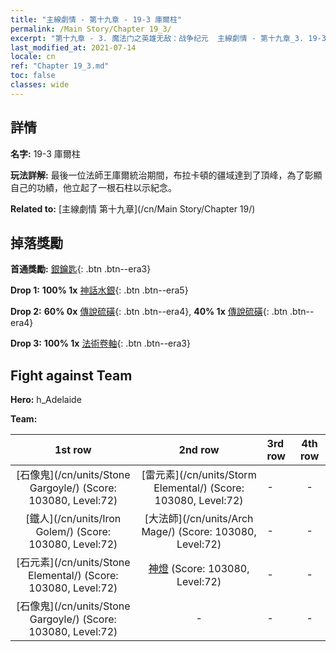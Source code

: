 ```yaml
---
title: "主線劇情 - 第十九章 - 19-3 庫爾柱"
permalink: /Main Story/Chapter 19_3/
excerpt: "第十九章 - 3. 魔法门之英雄无敌：战争纪元  主線劇情 - 第十九章_3. 19-3 庫爾柱"
last_modified_at: 2021-07-14
locale: cn
ref: "Chapter 19_3.md"
toc: false
classes: wide
---
```


## 詳情

 **名字:** 19-3 庫爾柱

 **玩法詳解:** 最後一位法師王庫爾統治期間，布拉卡頓的疆域達到了頂峰，為了彰顯自己的功績，他立起了一根石柱以示紀念。

 **Related to:** [主線劇情 第十九章](/cn/Main Story/Chapter 19/)

## 掉落獎勵

 **首通獎勵:** [銀鑰匙](/cn/Items/con_693/){: .btn .btn--era3}

 **Drop 1:** **100% 1x** [神話水銀](/cn/Items/mat_63/){: .btn .btn--era5}

 **Drop 2:** **60% 0x** [傳說硫磺](/cn/Items/mat_57/){: .btn .btn--era4}, **40% 1x** [傳說硫磺](/cn/Items/mat_57/){: .btn .btn--era4}

 **Drop 3:** **100% 1x** [法術卷軸](/cn/Items/con_694/){: .btn .btn--era3}


## Fight against Team
 **Hero:** h_Adelaide

 **Team:**


  | 1st row | 2nd row | 3rd row | 4th row |
  |:----:|:----:|:----|:----:|
  | [石像鬼](/cn/units/Stone Gargoyle/) (Score: 103080, Level:72)  | [雷元素](/cn/units/Storm Elemental/) (Score: 103080, Level:72)  | - | - |
  | [鐵人](/cn/units/Iron Golem/) (Score: 103080, Level:72)  | [大法師](/cn/units/Arch Mage/) (Score: 103080, Level:72)  | - | - |
  | [石元素](/cn/units/Stone Elemental/) (Score: 103080, Level:72)  | [神燈](/cn/units/Genie/) (Score: 103080, Level:72)  | - | - |
  | [石像鬼](/cn/units/Stone Gargoyle/) (Score: 103080, Level:72)  | - | - | - |


